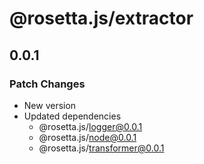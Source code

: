 # @rosetta.js/extractor

## 0.0.1

### Patch Changes

- New version
- Updated dependencies
  - @rosetta.js/logger@0.0.1
  - @rosetta.js/node@0.0.1
  - @rosetta.js/transformer@0.0.1

